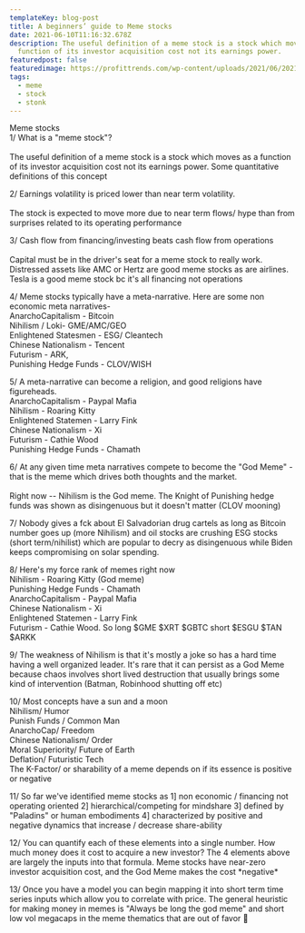 ```yaml
---
templateKey: blog-post
title: A beginners’ guide to Meme stocks
date: 2021-06-10T11:16:32.678Z
description: The useful definition of a meme stock is a stock which moves as a
  function of its investor acquisition cost not its earnings power.
featuredpost: false
featuredimage: https://profittrends.com/wp-content/uploads/2021/06/20210608_PT_HeroPic.jpeg
tags:
  - meme
  - stock
  - stonk
---
```

Meme stocks\
1/ What is a "meme stock"?\
\
The useful definition of a meme stock is a stock which moves as a function of its investor acquisition cost not its earnings power. Some quantitative definitions of this concept 

2/ Earnings volatility is priced lower than near term volatility.\
\
The stock is expected to move more due to near term flows/ hype than from surprises related to its operating performance 

3/ Cash flow from financing/investing beats cash flow from operations\
\
Capital must be in the driver's seat for a meme stock to really work. Distressed assets like AMC or Hertz are good meme stocks as are airlines. Tesla is a good meme stock bc it's all financing not operations 

4/ Meme stocks typically have a meta-narrative. Here are some non economic meta narratives-\
AnarchoCapitalism - Bitcoin\
Nihilism / Loki- GME/AMC/GEO\
Enlightened Statesmen - ESG/ Cleantech\
Chinese Nationalism - Tencent\
Futurism - ARK,\
Punishing Hedge Funds - CLOV/WISH 

5/ A meta-narrative can become a religion, and good religions have figureheads.\
AnarchoCapitalism - Paypal Mafia\
Nihilism - Roaring Kitty\
Enlightened Statemen - Larry Fink\
Chinese Nationalism - Xi\
Futurism - Cathie Wood\
Punishing Hedge Funds - Chamath 

6/ At any given time meta narratives compete to become the "God Meme" - that is the meme which drives both thoughts and the market.\
\
Right now -- Nihilism is the God meme. The Knight of Punishing hedge funds was shown as disingenuous but it doesn't matter (CLOV mooning) 

7/ Nobody gives a fck about El Salvadorian drug cartels as long as Bitcoin number goes up (more Nihilism) and oil stocks are crushing ESG stocks (short term/nihilist) which are popular to decry as disingenuous while Biden keeps compromising on solar spending. 

8/ Here's my force rank of memes right now\
Nihilism - Roaring Kitty (God meme)\
Punishing Hedge Funds - Chamath\
AnarchoCapitalism - Paypal Mafia\
Chinese Nationalism - Xi\
Enlightened Statemen - Larry Fink\
Futurism - Cathie Wood. So long $GME $XRT $GBTC short $ESGU $TAN $ARKK 

9/ The weakness of Nihilism is that it's mostly a joke so has a hard time having a well organized leader. It's rare that it can persist as a God Meme because chaos involves short lived destruction that usually brings some kind of intervention (Batman, Robinhood shutting off etc) 

10/ Most concepts have a sun and a moon\
Nihilism/ Humor\
Punish Funds / Common Man\
AnarchoCap/ Freedom\
Chinese Nationalism/ Order\
Moral Superiority/ Future of Earth\
Deflation/ Futuristic Tech\
The K-Factor/ or sharability of a meme depends on if its essence is positive or negative 

11/ So far we've identified meme stocks as 1] non economic / financing not operating oriented 2] hierarchical/competing for mindshare 3] defined by "Paladins" or human embodiments 4] characterized by positive and negative dynamics that increase / decrease share-ability 

12/ You can quantify each of these elements into a single number. How much money does it cost to acquire a new investor? The 4 elements above are largely the inputs into that formula. Meme stocks have near-zero investor acquisition cost, and the God Meme makes the cost \*negative\* 

13/ Once you have a model you can begin mapping it into short term time series inputs which allow you to correlate with price. The general heuristic for making money in memes is "Always be long the god meme" and short low vol megacaps in the meme thematics that are out of favor 🌛
